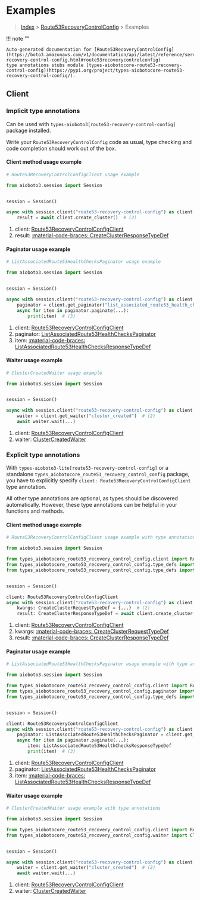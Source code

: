 # Examples

> [Index](../README.md) > [Route53RecoveryControlConfig](./README.md) > Examples

!!! note ""

    Auto-generated documentation for [Route53RecoveryControlConfig](https://boto3.amazonaws.com/v1/documentation/api/latest/reference/services/route53-recovery-control-config.html#route53recoverycontrolconfig)
    type annotations stubs module [types-aiobotocore-route53-recovery-control-config](https://pypi.org/project/types-aiobotocore-route53-recovery-control-config/).

## Client

### Implicit type annotations

Can be used with `types-aioboto3[route53-recovery-control-config]` package installed.

Write your `Route53RecoveryControlConfig` code as usual,
type checking and code completion should work out of the box.



#### Client method usage example

```python
# Route53RecoveryControlConfigClient usage example

from aioboto3.session import Session


session = Session()

async with session.client("route53-recovery-control-config") as client:  # (1)
    result = await client.create_cluster()  # (2)
```

1. client: [Route53RecoveryControlConfigClient](./client.md)
2. result: [:material-code-braces: CreateClusterResponseTypeDef](./type_defs.md#createclusterresponsetypedef)



#### Paginator usage example

```python
# ListAssociatedRoute53HealthChecksPaginator usage example

from aioboto3.session import Session


session = Session()

async with session.client("route53-recovery-control-config") as client:  # (1)
    paginator = client.get_paginator("list_associated_route53_health_checks")  # (2)
    async for item in paginator.paginate(...):
        print(item)  # (3)
```

1. client: [Route53RecoveryControlConfigClient](./client.md)
2. paginator: [ListAssociatedRoute53HealthChecksPaginator](./paginators.md#listassociatedroute53healthcheckspaginator)
3. item: [:material-code-braces: ListAssociatedRoute53HealthChecksResponseTypeDef](./type_defs.md#listassociatedroute53healthchecksresponsetypedef)



#### Waiter usage example

```python
# ClusterCreatedWaiter usage example

from aioboto3.session import Session


session = Session()

async with session.client("route53-recovery-control-config") as client:  # (1)
    waiter = client.get_waiter("cluster_created")  # (2)
    await waiter.wait(...)
```

1. client: [Route53RecoveryControlConfigClient](./client.md)
2. waiter: [ClusterCreatedWaiter](./waiters.md#clustercreatedwaiter)


### Explicit type annotations

With `types-aioboto3-lite[route53-recovery-control-config]`
or a standalone `types_aiobotocore_route53_recovery_control_config` package, you have to explicitly specify
`client: Route53RecoveryControlConfigClient` type annotation.

All other type annotations are optional, as types should be discovered automatically.
However, these type annotations can be helpful in your functions and methods.


#### Client method usage example

```python
# Route53RecoveryControlConfigClient usage example with type annotations

from aioboto3.session import Session

from types_aiobotocore_route53_recovery_control_config.client import Route53RecoveryControlConfigClient
from types_aiobotocore_route53_recovery_control_config.type_defs import CreateClusterResponseTypeDef
from types_aiobotocore_route53_recovery_control_config.type_defs import CreateClusterRequestTypeDef


session = Session()

client: Route53RecoveryControlConfigClient
async with session.client("route53-recovery-control-config") as client:  # (1)
    kwargs: CreateClusterRequestTypeDef = {...}  # (2)
    result: CreateClusterResponseTypeDef = await client.create_cluster(**kwargs)  # (3)
```

1. client: [Route53RecoveryControlConfigClient](./client.md)
2. kwargs: [:material-code-braces: CreateClusterRequestTypeDef](./type_defs.md#createclusterrequesttypedef)
3. result: [:material-code-braces: CreateClusterResponseTypeDef](./type_defs.md#createclusterresponsetypedef)



#### Paginator usage example

```python
# ListAssociatedRoute53HealthChecksPaginator usage example with type annotations

from aioboto3.session import Session

from types_aiobotocore_route53_recovery_control_config.client import Route53RecoveryControlConfigClient
from types_aiobotocore_route53_recovery_control_config.paginator import ListAssociatedRoute53HealthChecksPaginator
from types_aiobotocore_route53_recovery_control_config.type_defs import ListAssociatedRoute53HealthChecksResponseTypeDef


session = Session()

client: Route53RecoveryControlConfigClient
async with session.client("route53-recovery-control-config") as client:  # (1)
    paginator: ListAssociatedRoute53HealthChecksPaginator = client.get_paginator("list_associated_route53_health_checks")  # (2)
    async for item in paginator.paginate(...):
        item: ListAssociatedRoute53HealthChecksResponseTypeDef
        print(item)  # (3)
```

1. client: [Route53RecoveryControlConfigClient](./client.md)
2. paginator: [ListAssociatedRoute53HealthChecksPaginator](./paginators.md#listassociatedroute53healthcheckspaginator)
3. item: [:material-code-braces: ListAssociatedRoute53HealthChecksResponseTypeDef](./type_defs.md#listassociatedroute53healthchecksresponsetypedef)



#### Waiter usage example

```python
# ClusterCreatedWaiter usage example with type annotations

from aioboto3.session import Session

from types_aiobotocore_route53_recovery_control_config.client import Route53RecoveryControlConfigClient
from types_aiobotocore_route53_recovery_control_config.waiter import ClusterCreatedWaiter


session = Session()

async with session.client("route53-recovery-control-config") as client:  # (1)
    waiter = client.get_waiter("cluster_created")  # (2)
    await waiter.wait(...)
```

1. client: [Route53RecoveryControlConfigClient](./client.md)
2. waiter: [ClusterCreatedWaiter](./waiters.md#clustercreatedwaiter)


